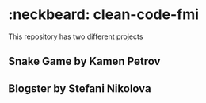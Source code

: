 # :neckbeard: clean-code-fmi

This repository has two different projects

## Snake Game by Kamen Petrov 
## Blogster by Stefani Nikolova
